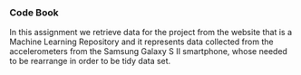 ### Code Book
In this assignment we retrieve data for the project from the website that is a Machine Learning Repository and it represents data collected from the accelerometers from the Samsung Galaxy S II smartphone, whose needed to be rearrange in order to be tidy data set.
